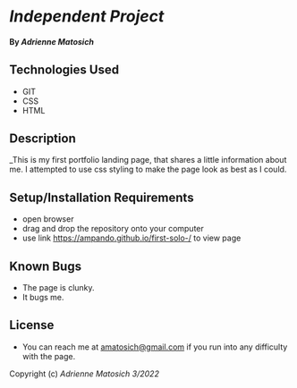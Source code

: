 # _Independent Project_

#### By _**Adrienne Matosich**_

## Technologies Used

* GIT
* CSS
* HTML

## Description

_This is my first portfolio landing page, that shares a little information about me. I attempted to use css styling to make the page look as best as I could. 

## Setup/Installation Requirements

* open browser
* drag and drop the repository onto your computer
* use link https://ampando.github.io/first-solo-/ to view page 

## Known Bugs

* The page is clunky.
* It bugs me.

## License

* You can reach me at amatosich@gmail.com if you run into any difficulty with the page. 

Copyright (c) _Adrienne Matosich 3/2022_
